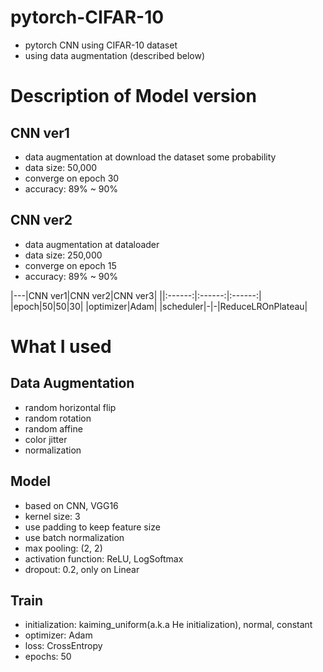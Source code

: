 # pytorch-CIFAR-10
- pytorch CNN using CIFAR-10 dataset
- using data augmentation (described below)

# Description of Model version
## CNN ver1
- data augmentation at download the dataset some probability
- data size: 50,000
- converge on epoch 30
- accuracy: 89% ~ 90%
## CNN ver2 
- data augmentation at dataloader
- data size: 250,000
- converge on epoch 15
- accuracy: 89% ~ 90%

|---|CNN ver1|CNN ver2|CNN ver3|
||:------:|:------:|:------:|
|epoch|50|50|30|
|optimizer|Adam|
|scheduler|-|-|ReduceLROnPlateau|


# What I used
## Data Augmentation
- random horizontal flip
- random rotation
- random affine
- color jitter
- normalization

## Model
- based on CNN, VGG16
- kernel size: 3
- use padding to keep feature size
- use batch normalization
- max pooling: (2, 2)
- activation function: ReLU, LogSoftmax
- dropout: 0.2, only on Linear

## Train
- initialization: kaiming_uniform(a.k.a He initialization), normal, constant
- optimizer: Adam
- loss: CrossEntropy
- epochs: 50

